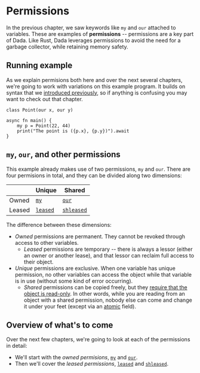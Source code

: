 # Permissions

In the previous chapter, we saw keywords like `my` and `our` attached to variables. These are examples of **permissions** -- permissions are a key part of Dada. Like Rust, Dada leverages permissions to avoid the need for a garbage collector, while retaining memory safety.

## Running example

As we explain permisions both here and over the next several chapters, we're going to work with variations on this example program. It builds on syntax that we [introduced previously](./class.md), so if anything is confusing you may want to check out that chapter.

```
class Point(our x, our y)

async fn main() {
    my p = Point(22, 44)
    print("The point is ({p.x}, {p.y})").await
}
```

## `my`, `our`, and other permissions

This example already makes use of two permissions, `my` and `our`. There are four permisions in total, and they can be divided along two dimensions:

|        | Unique     | Shared       |
| ------ | ---------- | ------------ |
| Owned  | [`my`]     | [`our`]      |
| Leased | [`leased`] | [`shleased`] |

The difference between these dimensions:

* *Owned* permissions are permanent. They cannot be revoked through access to other variables.
    * *Leased* permissions are temporary -- there is always a lessor (either an owner or another lease), and that lessor can reclaim full access to their object.
* *Unique* permissions are exclusive. When one variable has unique permission, no other variables can access the object while that variable is in use (without some kind of error occurring).
    * *Shared* permissions can be copied freely, but they [require that the object is read-only](./sharing_xor_mutation.md). In other words, while you are reading from an object with a shared permission, nobody else can come and change it under your feet (except via an [atomic](./atomic.md) field).

## Overview of what's to come

Over the next few chapters, we're going to look at each of the permissions in detail:

* We'll start with the *owned permisions*, [`my`] and [`our`].
* Then we'll cover the *leased permissions*, [`leased`] and [`shleased`].

[`my`]: ./my.md
[`our`]: ./our.md
[`leased`]: ./leased.md
[`shleased`]: ./shleased.md
